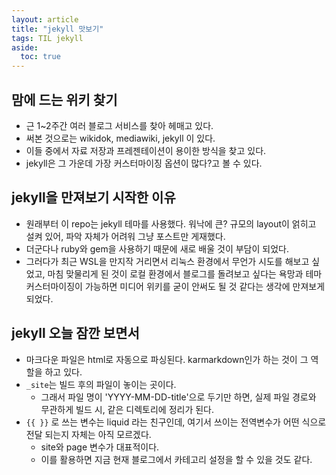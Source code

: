```yaml
---
layout: article
title: "jekyll 맛보기"
tags: TIL jekyll
aside:
  toc: true
---
```




## 맘에 드는 위키 찾기

- 근 1~2주간 여러 블로그 서비스를 찾아 헤매고 있다.
- 써본 것으로는 wikidok, mediawiki, jekyll 이 있다.
- 이들 중에서 자료 저장과 프레젠테이션이 용이한 방식을 찾고 있다.
- jekyll은 그 가운데 가장 커스터마이징 옵션이 많다?고 볼 수 있다.



## jekyll을 만져보기 시작한 이유

- 원래부터 이 repo는 jekyll 테마를 사용했다. 워낙에 큰? 규모의 layout이 얽히고 설켜 있어, 파악 자체가 어려워 그냥 포스트만 게재했다.
- 더군다나 ruby와 gem을 사용하기 때문에 새로 배울 것이 부담이 되었다.
- 그러다가 최근 WSL을 만지작 거리면서 리눅스 환경에서 무언가 시도를 해보고 싶었고, 마침 맞물리게 된 것이 로컬 환경에서 블로그를 돌려보고 싶다는 욕망과 테마 커스터마이징이 가능하면 미디어 위키를 굳이 안써도 될 것 같다는 생각에 만져보게 되었다.



## jekyll 오늘 잠깐 보면서

- 마크다운 파일은 html로 자동으로 파싱된다. karmarkdown인가 하는 것이 그 역할을 하고 있다.
- `_site`는 빌드 후의 파일이 놓이는 곳이다.
  - 그래서 파일 명이 'YYYY-MM-DD-title'으로 두기만 하면, 실제 파일 경로와 무관하게 빌드 시, 같은 디렉토리에 정리가 된다.
- `{{ }}` 로 쓰는 변수는 liquid 라는 친구인데, 여기서 쓰이는 전역변수가 어떤 식으로 전달 되는지 자체는 아직 모르겠다.
  - site와 page 변수가 대표적이다.
  - 이를 활용하면 지금 현재 블로그에서 카테고리 설정을 할 수 있을 것도 같다.